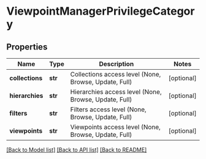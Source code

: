 # ViewpointManagerPrivilegeCategory

## Properties
Name | Type | Description | Notes
------------ | ------------- | ------------- | -------------
**collections** | **str** | Collections access level (None, Browse, Update, Full) | [optional] 
**hierarchies** | **str** | Hierarchies access level (None, Browse, Update, Full) | [optional] 
**filters** | **str** | Filters access level (None, Browse, Update, Full) | [optional] 
**viewpoints** | **str** | Viewpoints access level (None, Browse, Update, Full) | [optional] 

[[Back to Model list]](../README.md#documentation-for-models) [[Back to API list]](../README.md#documentation-for-api-endpoints) [[Back to README]](../README.md)

